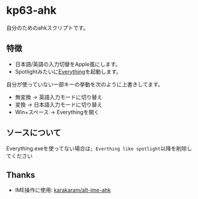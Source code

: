 # kp63-ahk

自分のためのahkスクリプトです。


## 特徴

- 日本語/英語の入力切替をApple風にします。
- Spotlightみたいに[Everything](https://www.google.com/search?q=Everything)を起動します。

自分が使っていない一部キーの挙動を次のように上書きしてます。
- 無変換 → 英語入力モードに切り替え
- 変換 → 日本語入力モードに切り替え
- Win+スペース → Everythingを開く


## <!--ウスター-->ソースについて
Everything.exeを使ってない場合は`; Everthing like spotlight`以降を削除してください


## Thanks
- IME操作に使用: [karakaram/alt-ime-ahk](https://github.com/karakaram/alt-ime-ahk)
